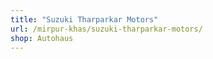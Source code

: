 ```yaml
---
title: "Suzuki Tharparkar Motors"
url: /mirpur-khas/suzuki-tharparkar-motors/
shop: Autohaus
---
```

